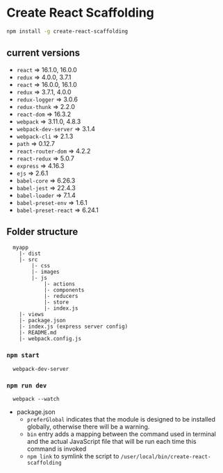 # Create React Scaffolding

```sh
npm install -g create-react-scaffolding
```

## current versions 
  - `react` => 16.1.0, 16.0.0
  - `redux` => 4.0.0, 3.7.1
  - `react` => 16.0.0, 16.1.0
  - `redux` => 3.7.1, 4.0.0
  - `redux-logger` => 3.0.6
  - `redux-thunk` => 2.2.0
  - `react-dom` => 16.3.2
  - `webpack` => 3.11.0, 4.8.3
  - `webpack-dev-server` => 3.1.4
  - `webpack-cli` => 2.1.3
  - `path` => 0.12.7
  - `react-router-dom` => 4.2.2
  - `react-redux` => 5.0.7
  - `express` => 4.16.3
  - `ejs` => 2.6.1
  - `babel-core` => 6.26.3
  - `babel-jest` => 22.4.3
  - `babel-loader` => 7.1.4
  - `babel-preset-env` => 1.6.1
  - `babel-preset-react` => 6.24.1

## Folder structure
  ```
    myapp
      |- dist
      |- src
          |- css
          |- images
          |- js
              |- actions
              |- components
              |- reducers
              |- store
              |- index.js
      |- views
      |- package.json
      |- index.js (express server config)
      |- README.md
      |- webpack.config.js
  ```

### `npm start`
```
  webpack-dev-server
```

### `npm run dev`
```
  webpack --watch
```

- package.json
  - `preferGlobal` indicates that the module is designed to be installed globally, otherwise there will be a warning.
  - `bin` entry adds a mapping between the command used in terminal and the actual JavaScript file that will be run each time this command is invoked
  - `npm link` to symlink the script to `/user/local/bin/create-react-scaffolding`